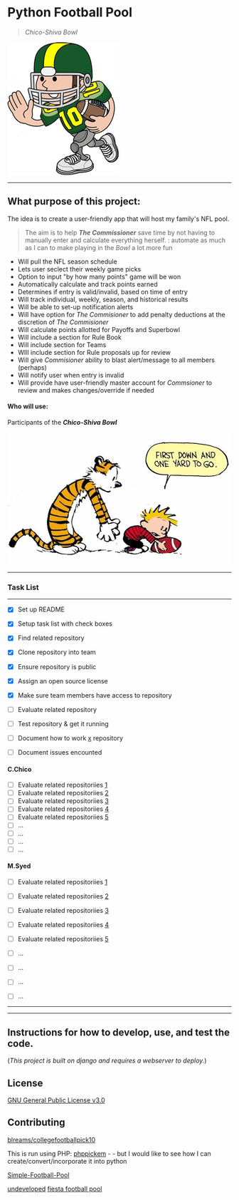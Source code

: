# Python Football Pool 
>*Chico-Shiva Bowl*

![alt text](/images/p.png "Chico-Shiva Bowl")

___

## What purpose of this project: 

The idea is to create a user-friendly app that will host my family's NFL pool. 
>The aim is to help **_The Commissioner_** save time by not having to manually enter and calculate everything herself. : automate as much as I can to make playing in the *Bowl* a lot more fun

* Will pull the NFL season schedule
* Lets user seclect their weekly game picks
* Option to input "by how many points" game will be won
* Automatically calculate and track points earned
* Determines if entry is valid/invalid, based on time of entry
* Will track individual, weekly, season, and historical results
* Will be able to set-up notification alerts
* Will have option for *The Commisioner* to add penalty deductions at the discretion of *The Commisioner*
* Will calculate points allotted for Payoffs and Superbowl
* Will include a section for Rule Book
* Will include section for Teams
* WIll include section for Rule proposals up for review
* Will give *Commisioner* ability to blast alert/message to all members (perhaps)
* Will notify user when entry is invalid
* Will provide have user-friendly master account for *Commsioner* to review and makes changes/override if needed 


#### Who will use: 
Participants of the _**Chico-Shiva Bowl**_


![alt text](/images/ch.jpg "Calvin and Hobbes")
___


### Task List
___

- [x] Set up README
- [x] Setup task list with check boxes
- [x] Find related repository
- [x] Clone repository into team
- [x] Ensure repository is public
- [x] Assign an open source license
- [x] Make sure team members have access to repository

- [ ] Evaluate related repository
- [ ] Test repository & get it running
- [ ] Document how to work [x] repository 
- [ ] Document issues encounted



#### C.Chico

- [ ] Evaluate related repositoriies [1]
- [ ] Evaluate related repositoriies [2]
- [ ] Evaluate related repositoriies [3]
- [ ] Evaluate related repositoriies [4]
- [ ] Evaluate related repositoriies [5]
- [ ] ...
- [ ] ...
- [ ] ...
- [ ] ...

#### M.Syed

- [ ] Evaluate related repositoriies [1]
- [ ] Evaluate related repositoriies [2]
- [ ] Evaluate related repositoriies [3]
- [ ] Evaluate related repositoriies [4]
- [ ] Evaluate related repositoriies [5]
- [ ] ...
- [ ] ...
- [ ] ...
- [ ] ...


___
___



## Instructions for how to develop, use, and test the code.

(*This project is built on django and requires a webserver to deploy.*)




## License

[GNU General Public License v3.0](https://choosealicense.com/licenses/gpl-3.0/)


## Contributing

[blreams/collegefootballpick10][1]

This is run using PHP: [phppickem][2] - - but I would like to see how I can create/convert/incorporate it into python 


[Simple-Football-Pool][3]

[undeveloped][4]
[fiesta football pool][5]




[1]: https://github.com/blreams/collegefootballpick10  "World Cup"
[2]: https://github.com/rothkj1022/phppickem 
[3]: https://github.com/Arsenalist/Simple-Football-Pool/blob/master/simplefootballpool.py
[4]:https://github.com/ryandalex1/football_pool
[5]: https://github.com/fiesta/football_pool
[x]: x